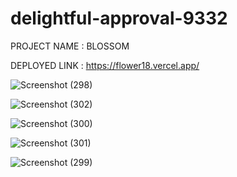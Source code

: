 # delightful-approval-9332

PROJECT NAME : BLOSSOM

DEPLOYED LINK : https://flower18.vercel.app/

![Screenshot (298)](https://user-images.githubusercontent.com/109611448/213923457-9a382633-b69c-4c7b-bb37-3212faacc999.png)

![Screenshot (302)](https://user-images.githubusercontent.com/109611448/213923481-5667da3d-a857-43db-a507-4a7e2f306b8a.png)

![Screenshot (300)](https://user-images.githubusercontent.com/109611448/213923495-e777a1e2-be9a-4263-b22b-41077b592c19.png)

![Screenshot (301)](https://user-images.githubusercontent.com/109611448/213923510-f797720b-5011-4af9-8607-27f1a5e99476.png)

![Screenshot (299)](https://user-images.githubusercontent.com/109611448/213923515-93866847-14d3-4f78-b883-846706157ba6.png)
